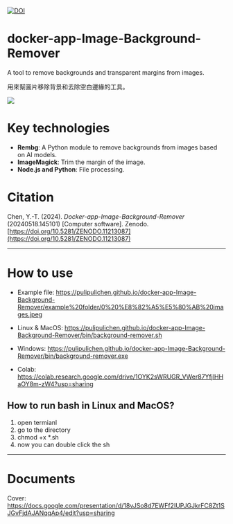 [![DOI](https://zenodo.org/badge/801418875.svg)](https://zenodo.org/doi/10.5281/zenodo.11213087)
# docker-app-Image-Background-Remover

A tool to remove backgrounds and transparent margins from images.

用來幫圖片移除背景和去除空白邊緣的工具。

![](https://blogger.googleusercontent.com/img/a/AVvXsEj-RMQjfPWk-k53RhBjFJj_A5R33nLRu_E3x99o8llJKgjQlAQ8g5c9OdMsbRkK1Us6_U0_1yGmguOYgZFhOxMljOy3LBZQL2u-INS414hf-UVVhQEE_YiP0Ep4lVKiz9hGgBXM-JSpkAm8EGezsTl3OHn1qOn0LJYZppORLmNqjzuEt7aFuiKqFA)

# Key technologies

- **Rembg**: A Python module to remove backgrounds from images based on AI models.
- **ImageMagick**: Trim the margin of the image.
- **Node.js and Python**: File processing.

# Citation

Chen, Y.-T. (2024). *Docker-app-Image-Background-Remover* (20240518.145101) [Computer software]. Zenodo. [https://doi.org/10.5281/ZENODO.11213087](https://doi.org/10.5281/ZENODO.11213087)

----

# How to use

- Example file: https://pulipulichen.github.io/docker-app-Image-Background-Remover/example%20folder/0%20%E8%82%A5%E5%80%AB%20images.jpeg


- Linux & MacOS: https://pulipulichen.github.io/docker-app-Image-Background-Remover/bin/background-remover.sh
- Windows: https://pulipulichen.github.io/docker-app-Image-Background-Remover/bin/background-remover.exe
- Colab: https://colab.research.google.com/drive/1OYK2sWRUGR_VWer87YfjlHHaOY8m-zW4?usp=sharing

## How to run bash in Linux and MacOS? 

1. open termianl
2. go to the directory
3. chmod +x *.sh
4. now you can double click the sh

----

# Documents

Cover: https://docs.google.com/presentation/d/18vJSo8d7EWFf2IUPJGJkrFC8Zt1SJGvFjdAJANqqAp4/edit?usp=sharing